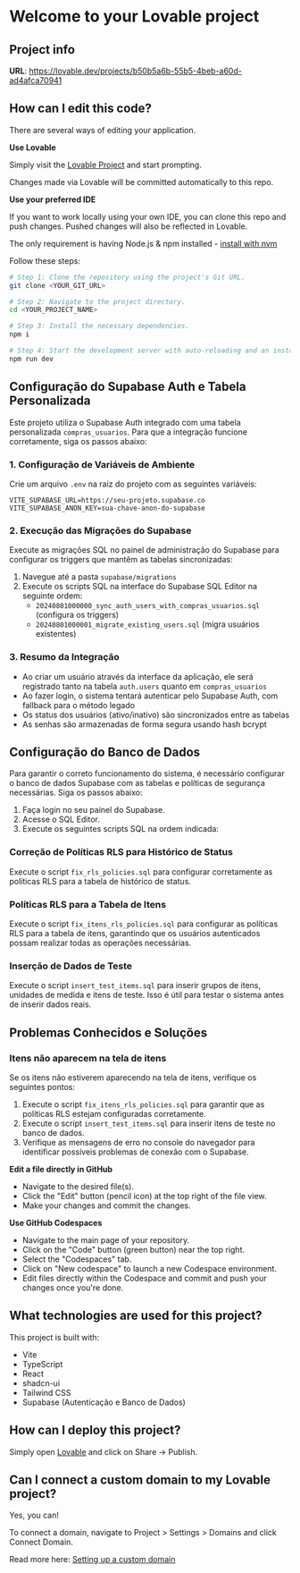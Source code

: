 # Welcome to your Lovable project

## Project info

**URL**: https://lovable.dev/projects/b50b5a6b-55b5-4beb-a60d-ad4afca70941

## How can I edit this code?

There are several ways of editing your application.

**Use Lovable**

Simply visit the [Lovable Project](https://lovable.dev/projects/b50b5a6b-55b5-4beb-a60d-ad4afca70941) and start prompting.

Changes made via Lovable will be committed automatically to this repo.

**Use your preferred IDE**

If you want to work locally using your own IDE, you can clone this repo and push changes. Pushed changes will also be reflected in Lovable.

The only requirement is having Node.js & npm installed - [install with nvm](https://github.com/nvm-sh/nvm#installing-and-updating)

Follow these steps:

```sh
# Step 1: Clone the repository using the project's Git URL.
git clone <YOUR_GIT_URL>

# Step 2: Navigate to the project directory.
cd <YOUR_PROJECT_NAME>

# Step 3: Install the necessary dependencies.
npm i

# Step 4: Start the development server with auto-reloading and an instant preview.
npm run dev
```

## Configuração do Supabase Auth e Tabela Personalizada

Este projeto utiliza o Supabase Auth integrado com uma tabela personalizada `compras_usuarios`. Para que a integração funcione corretamente, siga os passos abaixo:

### 1. Configuração de Variáveis de Ambiente

Crie um arquivo `.env` na raiz do projeto com as seguintes variáveis:

```
VITE_SUPABASE_URL=https://seu-projeto.supabase.co
VITE_SUPABASE_ANON_KEY=sua-chave-anon-do-supabase
```

### 2. Execução das Migrações do Supabase

Execute as migrações SQL no painel de administração do Supabase para configurar os triggers que mantêm as tabelas sincronizadas:

1. Navegue até a pasta `supabase/migrations`
2. Execute os scripts SQL na interface do Supabase SQL Editor na seguinte ordem:
   - `20240801000000_sync_auth_users_with_compras_usuarios.sql` (configura os triggers)
   - `20240801000001_migrate_existing_users.sql` (migra usuários existentes)

### 3. Resumo da Integração

- Ao criar um usuário através da interface da aplicação, ele será registrado tanto na tabela `auth.users` quanto em `compras_usuarios`
- Ao fazer login, o sistema tentará autenticar pelo Supabase Auth, com fallback para o método legado
- Os status dos usuários (ativo/inativo) são sincronizados entre as tabelas
- As senhas são armazenadas de forma segura usando hash bcrypt

## Configuração do Banco de Dados

Para garantir o correto funcionamento do sistema, é necessário configurar o banco de dados Supabase com as tabelas e políticas de segurança necessárias. Siga os passos abaixo:

1. Faça login no seu painel do Supabase.
2. Acesse o SQL Editor.
3. Execute os seguintes scripts SQL na ordem indicada:

### Correção de Políticas RLS para Histórico de Status

Execute o script `fix_rls_policies.sql` para configurar corretamente as políticas RLS para a tabela de histórico de status.

### Políticas RLS para a Tabela de Itens

Execute o script `fix_itens_rls_policies.sql` para configurar as políticas RLS para a tabela de itens, garantindo que os usuários autenticados possam realizar todas as operações necessárias.

### Inserção de Dados de Teste

Execute o script `insert_test_items.sql` para inserir grupos de itens, unidades de medida e itens de teste. Isso é útil para testar o sistema antes de inserir dados reais.

## Problemas Conhecidos e Soluções

### Itens não aparecem na tela de itens

Se os itens não estiverem aparecendo na tela de itens, verifique os seguintes pontos:

1. Execute o script `fix_itens_rls_policies.sql` para garantir que as políticas RLS estejam configuradas corretamente.
2. Execute o script `insert_test_items.sql` para inserir itens de teste no banco de dados.
3. Verifique as mensagens de erro no console do navegador para identificar possíveis problemas de conexão com o Supabase.

**Edit a file directly in GitHub**

- Navigate to the desired file(s).
- Click the "Edit" button (pencil icon) at the top right of the file view.
- Make your changes and commit the changes.

**Use GitHub Codespaces**

- Navigate to the main page of your repository.
- Click on the "Code" button (green button) near the top right.
- Select the "Codespaces" tab.
- Click on "New codespace" to launch a new Codespace environment.
- Edit files directly within the Codespace and commit and push your changes once you're done.

## What technologies are used for this project?

This project is built with:

- Vite
- TypeScript
- React
- shadcn-ui
- Tailwind CSS
- Supabase (Autenticação e Banco de Dados)

## How can I deploy this project?

Simply open [Lovable](https://lovable.dev/projects/b50b5a6b-55b5-4beb-a60d-ad4afca70941) and click on Share -> Publish.

## Can I connect a custom domain to my Lovable project?

Yes, you can!

To connect a domain, navigate to Project > Settings > Domains and click Connect Domain.

Read more here: [Setting up a custom domain](https://docs.lovable.dev/tips-tricks/custom-domain#step-by-step-guide)
